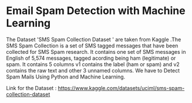 # Email Spam Detection with Machine Learning

The Dataset 'SMS Spam Collection Dataset ' are taken from Kaggle .The SMS Spam Collection is a set of SMS tagged messages that have been collected for SMS Spam research.
It contains one set of SMS messages in English of 5,574 messages, tagged acording being ham (legitimate) or spam.
It contains 5 columns v1 contains the label (ham or spam) and v2 contains the raw text and other 3 unnamed columns.
We have to Detect Spam Mails Using Python and Machine Learning.

Link for the Dataset : https://www.kaggle.com/datasets/uciml/sms-spam-collection-dataset
